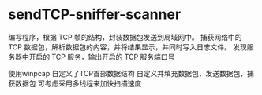 # sendTCP-sniffer-scanner
编写程序，根据 TCP 帧的结构，封装数据包发送到局域网中。
捕获网络中的 TCP 数据包，解析数据包的内容，并将结果显示，并同时写入日志文件。 
发现服务器中开启的 TCP 服务，输出开启的 TCP 服务端口号

使用winpcap
自定义了TCP首部数据结构
自定义并填充数据包，发送数据包，捕获数据包 
可考虑采用多线程来加快扫描速度 
